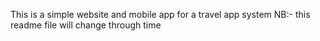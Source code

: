 This is a simple website and mobile app for a travel app system
NB:- this readme file will change through time